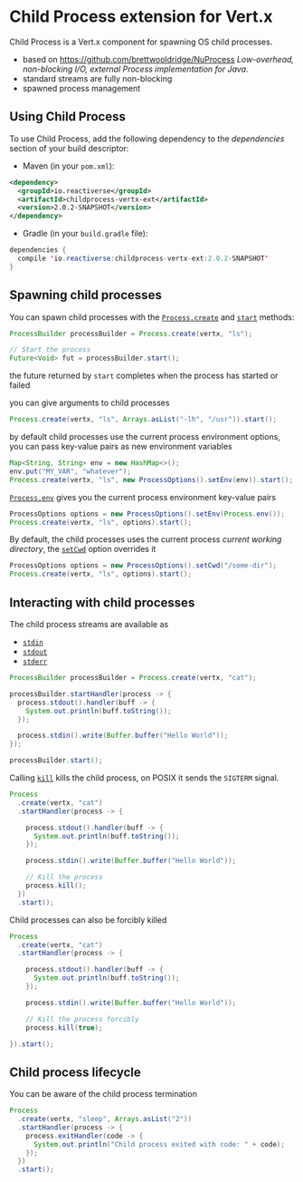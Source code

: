 # Child Process extension for Vert.x

Child Process is a Vert.x component for spawning OS child processes.

* based on https://github.com/brettwooldridge/NuProcess _Low-overhead, non-blocking I/O, external Process implementation for Java_.
* standard streams are fully non-blocking
* spawned process management

## Using Child Process

To use Child Process, add the following dependency to the _dependencies_ section of your build descriptor:

* Maven (in your `pom.xml`):

```xml
<dependency>
  <groupId>io.reactiverse</groupId>
  <artifactId>childprocess-vertx-ext</artifactId>
  <version>2.0.2-SNAPSHOT</version>
</dependency>
```

* Gradle (in your `build.gradle` file):

```java
dependencies {
  compile 'io.reactiverse:childprocess-vertx-ext:2.0.2-SNAPSHOT'
}
```

## Spawning child processes

You can spawn child processes with the [`Process.create`](../../apidocs/io/reactiverse/childprocess/Process.html#create-io.vertx.core.Vertx-java.lang.String-) and  [`start`](../../apidocs/io/reactiverse/childprocess/ProcessBuilder.html#start--) methods:

```java
ProcessBuilder processBuilder = Process.create(vertx, "ls");

// Start the process
Future<Void> fut = processBuilder.start();
```

the future returned by `start` completes when the process has started or failed

you can give arguments to child processes

```java
Process.create(vertx, "ls", Arrays.asList("-lh", "/usr")).start();
```

by default child processes use the current process environment options, you can pass key-value pairs as new environment variables

```java
Map<String, String> env = new HashMap<>();
env.put("MY_VAR", "whatever");
Process.create(vertx, "ls", new ProcessOptions().setEnv(env)).start();
```

[`Process.env`](../../apidocs/io/reactiverse/childprocess/Process.html#env--) gives you the current process environment key-value pairs

```java
ProcessOptions options = new ProcessOptions().setEnv(Process.env());
Process.create(vertx, "ls", options).start();
```

By default, the child processes uses the current process _current working directory_, the
[`setCwd`](../../apidocs/io/reactiverse/childprocess/ProcessOptions.html#setCwd-java.lang.String-) option overrides it

```java
ProcessOptions options = new ProcessOptions().setCwd("/some-dir");
Process.create(vertx, "ls", options).start();
```

## Interacting with child processes

The child process streams are available as

* [`stdin`](../../apidocs/io/reactiverse/childprocess/Process.html#stdin--)
* [`stdout`](../../apidocs/io/reactiverse/childprocess/Process.html#stdout--)
* [`stderr`](../../apidocs/io/reactiverse/childprocess/Process.html#stderr--)

```java
ProcessBuilder processBuilder = Process.create(vertx, "cat");

processBuilder.startHandler(process -> {
  process.stdout().handler(buff -> {
    System.out.println(buff.toString());
  });

  process.stdin().write(Buffer.buffer("Hello World"));
});

processBuilder.start();
```

Calling [`kill`](../../apidocs/io/reactiverse/childprocess/Process.html#kill--) kills the child process, on POSIX it sends the
`SIGTERM` signal.

```java
Process
  .create(vertx, "cat")
  .startHandler(process -> {

    process.stdout().handler(buff -> {
      System.out.println(buff.toString());
    });

    process.stdin().write(Buffer.buffer("Hello World"));

    // Kill the process
    process.kill();
  })
  .start();
```

Child processes can also be forcibly killed

```java
Process
  .create(vertx, "cat")
  .startHandler(process -> {

    process.stdout().handler(buff -> {
      System.out.println(buff.toString());
    });

    process.stdin().write(Buffer.buffer("Hello World"));

    // Kill the process forcibly
    process.kill(true);

}).start();
```

## Child process lifecycle

You can be aware of the child process termination

```java
Process
  .create(vertx, "sleep", Arrays.asList("2"))
  .startHandler(process -> {
    process.exitHandler(code -> {
      System.out.println("Child process exited with code: " + code);
    });
  })
  .start();
```